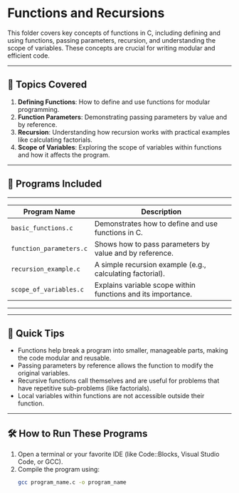 # Functions and Recursions

This folder covers key concepts of functions in C, including defining and using functions, passing parameters, recursion, and understanding the scope of variables. These concepts are crucial for writing modular and efficient code.

---

## 🚀 **Topics Covered**
1. **Defining Functions**: How to define and use functions for modular programming.
2. **Function Parameters**: Demonstrating passing parameters by value and by reference.
3. **Recursion**: Understanding how recursion works with practical examples like calculating factorials.
4. **Scope of Variables**: Exploring the scope of variables within functions and how it affects the program.

---

## 📂 **Programs Included**
 _____________________________________________________________________________________________
| Program Name             | Description                                                          |
|--------------------------|----------------------------------------------------------------------|
| `basic_functions.c`      | Demonstrates how to define and use functions in C.                    |
| `function_parameters.c`  | Shows how to pass parameters by value and by reference.              |
| `recursion_example.c`    | A simple recursion example (e.g., calculating factorial).            |
| `scope_of_variables.c`   | Explains variable scope within functions and its importance.         |
-----------------------------------------------------------------------------------------------

---

## 🌟 **Quick Tips**
- Functions help break a program into smaller, manageable parts, making the code modular and reusable.
- Passing parameters by reference allows the function to modify the original variables.
- Recursive functions call themselves and are useful for problems that have repetitive sub-problems (like factorials).
- Local variables within functions are not accessible outside their function.

---

## 🛠 **How to Run These Programs**
1. Open a terminal or your favorite IDE (like Code::Blocks, Visual Studio Code, or GCC).
2. Compile the program using:
   ```bash
   gcc program_name.c -o program_name
   ```
